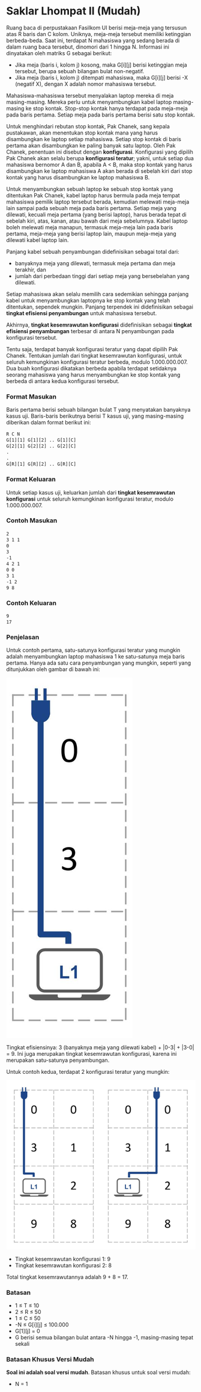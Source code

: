 # Saklar Lhompat II (Mudah)

Ruang baca di perpustakaan Fasilkom UI berisi meja-meja yang tersusun atas R baris dan C kolom. Uniknya, meja-meja tersebut memiliki ketinggian berbeda-beda. Saat ini, terdapat N mahasiswa yang sedang berada di dalam ruang baca tersebut, dinomori dari 1 hingga N. Informasi ini dinyatakan oleh matriks G sebagai berikut:

- Jika meja (baris i, kolom j) kosong, maka G[i][j] berisi ketinggian meja tersebut, berupa sebuah bilangan bulat non-negatif.
- Jika meja (baris i, kolom j) ditempati mahasiswa, maka G[i][j] berisi -X (negatif X), dengan X adalah nomor mahasiswa tersebut.

Mahasiswa-mahasiswa tersebut menyalakan laptop mereka di meja masing-masing. Mereka perlu untuk menyambungkan kabel laptop masing-masing ke stop kontak. Stop-stop kontak hanya terdapat pada meja-meja pada baris pertama. Setiap meja pada baris pertama berisi satu stop kontak.

Untuk menghindari rebutan stop kontak, Pak Chanek, sang kepala pustakawan, akan menentukan stop kontak mana yang harus disambungkan ke laptop setiap mahasiswa. Setiap stop kontak di baris pertama akan disambungkan ke paling banyak satu laptop. Oleh Pak Chanek, penentuan ini disebut dengan **konfigurasi**. Konfigurasi yang dipilih Pak Chanek akan selalu berupa **konfigurasi teratur**; yakni, untuk setiap dua mahasiswa bernomor A dan B, apabila A < B, maka stop kontak yang harus disambungkan ke laptop mahasiswa A akan berada di sebelah kiri dari stop kontak yang harus disambungkan ke laptop mahasiswa B.

Untuk menyambungkan sebuah laptop ke sebuah stop kontak yang ditentukan Pak Chanek, kabel laptop harus bermula pada meja tempat mahasiswa pemilik laptop tersebut berada, kemudian melewati meja-meja lain sampai pada sebuah meja pada baris pertama. Setiap meja yang dilewati, kecuali meja pertama (yang berisi laptop), harus berada tepat di sebelah kiri, atas, kanan, atau bawah dari meja sebelumnya. Kabel laptop boleh melewati meja manapun, termasuk meja-meja lain pada baris pertama, meja-meja yang berisi laptop lain, maupun meja-meja yang dilewati kabel laptop lain.

Panjang kabel sebuah penyambungan didefinisikan sebagai total dari:

- banyaknya meja yang dilewati, termasuk meja pertama dan meja terakhir, dan
- jumlah dari perbedaan tinggi dari setiap meja yang bersebelahan yang dilewati.

Setiap mahasiswa akan selalu memilih cara sedemikian sehingga panjang kabel untuk menyambungkan laptopnya ke stop kontak yang telah ditentukan, sependek mungkin. Panjang terpendek ini didefinisikan sebagai **tingkat efisiensi penyambungan** untuk mahasiswa tersebut.

Akhirnya, **tingkat kesemrawutan konfigurasi** didefinisikan sebagai **tingkat efisiensi penyambungan** terbesar di antara N penyambungan pada konfigurasi tersebut.

Tentu saja, terdapat banyak konfigurasi teratur yang dapat dipilih Pak Chanek. Tentukan jumlah dari tingkat kesemrawutan konfigurasi, untuk seluruh kemungkinan konfigurasi teratur berbeda, modulo 1.000.000.007. Dua buah konfigurasi dikatakan berbeda apabila terdapat setidaknya seorang mahasiswa yang harus menyambungkan ke stop kontak yang berbeda di antara kedua konfigurasi tersebut.

### Format Masukan

Baris pertama berisi sebuah bilangan bulat T yang menyatakan banyaknya kasus uji. Baris-baris berikutnya berisi T kasus uji, yang masing-masing diberikan dalam format berikut ini:

```
R C N
G[1][1] G[1][2] .. G[1][C]
G[2][1] G[2][2] .. G[2][C]
.
.
G[R][1] G[R][2] .. G[R][C]
```

### Format Keluaran

Untuk setiap kasus uji, keluarkan jumlah dari **tingkat kesemrawutan konfigurasi** untuk seluruh kemungkinan konfigurasi teratur, modulo 1.000.000.007.

### Contoh Masukan

```
2
3 1 1
0
3
-1
4 2 1
0 0
3 1
-1 2
9 8
```

### Contoh Keluaran

```
9
17
```

### Penjelasan

Untuk contoh pertama, satu-satunya konfigurasi teratur yang mungkin adalah menyambungkan laptop mahasiswa 1 ke satu-satunya meja baris pertama. Hanya ada satu cara penyambungan yang mungkin, seperti yang ditunjukkan oleh gambar di bawah ini:

![](img/sample1.jpg)

Tingkat efisiensinya: 3 (banyaknya meja yang dilewati kabel) + |0-3| + |3-0| = 9. Ini juga merupakan tingkat kesemrawutan konfigurasi, karena ini merupakan satu-satunya penyambungan.

Untuk contoh kedua, terdapat 2 konfigurasi teratur yang mungkin:

![](img/sample2.jpg)

- Tingkat kesemrawutan konfigurasi 1: 9
- Tingkat kesemrawutan konfigurasi 2: 8

Total tingkat kesemrawutannya adalah 9 + 8 = 17.

### Batasan

- 1 ≤ T ≤ 10
- 2 ≤ R ≤ 50
- 1 ≤ C ≤ 50
- -N ≤ G[i][j] ≤ 100.000
- G[1][j] = 0
- G berisi semua bilangan bulat antara -N hingga -1, masing-masing tepat sekali

### Batasan Khusus Versi Mudah

**Soal ini adalah soal versi mudah**. Batasan khusus untuk soal versi mudah:

- N = 1

